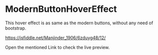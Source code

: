 # ModernButtonHoverEffect
This hover effect is as same as the modern buttons, without any need of bootstrap.

https://jsfiddle.net/Manjinder_1906/6zduyg48/12/

Open the mentioned Link to check the live preview.
